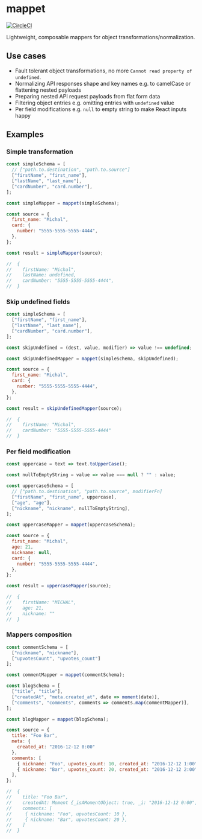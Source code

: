 # mappet

[![CircleCI](https://circleci.com/gh/MichalZalecki/mappet.svg?style=svg)](https://circleci.com/gh/MichalZalecki/mappet)

Lightweight, composable mappers for object transformations/normalization.

## Use cases

* Fault tolerant object transformations, no more `Cannot read property of undefined`.
* Normalizing API responses shape and key names e.g. to camelCase or flattening nested payloads
* Preparing nested API request payloads from flat form data
* Filtering object entries e.g. omitting entries with `undefined` value
* Per field modifications e.g. `null` to empty string to make React inputs happy

## Examples

### Simple transformation

```js
const simpleSchema = [
  // ["path.to.destination", "path.to.source"]
  ["firstName", "first_name"],
  ["lastName", "last_name"],
  ["cardNumber", "card.number"],
];

const simpleMapper = mappet(simpleSchema);

const source = {
  first_name: "Michal",
  card: {
    number: "5555-5555-5555-4444",
  },
};

const result = simpleMapper(source);

//  {
//    firstName: "Michal",
//    lastName: undefined,
//    cardNumber: "5555-5555-5555-4444",
//  }
```

### Skip undefined fields

```js
const simpleSchema = [
  ["firstName", "first_name"],
  ["lastName", "last_name"],
  ["cardNumber", "card.number"],
];

const skipUndefined = (dest, value, modifier) => value !== undefined;

const skipUndefinedMapper = mappet(simpleSchema, skipUndefined);

const source = {
  first_name: "Michal",
  card: {
    number: "5555-5555-5555-4444",
  },
};

const result = skipUndefinedMapper(source);

//  {
//    firstName: "Michal",
//    cardNumber: "5555-5555-5555-4444"
//  }
```

### Per field modification

```js
const uppercase = text => text.toUpperCase();

const nullToEmptyString = value => value === null ? "" : value;

const uppercaseSchema = [
  // ["path.to.destination", "path.to.source", modifierFn]
  ["firstName", "first_name", uppercase],
  ["age", "age"],
  ["nickname", "nickname", nullToEmptyString],
];

const uppercaseMapper = mappet(uppercaseSchema);

const source = {
  first_name: "Michal",
  age: 21,
  nickname: null,
  card: {
    number: "5555-5555-5555-4444",
  },
};

const result = uppercaseMapper(source);

//  {
//    firstName: "MICHAL",
//    age: 21,
//    nickname: ""
//  }
```

### Mappers composition

```js
const commentSchema = [
  ["nickname", "nickname"],
  ["upvotesCount", "upvotes_count"]
];

const commentMapper = mappet(commentSchema);

const blogSchema = [
  ["title", "title"],
  ["createdAt", "meta.created_at", date => moment(date)],
  ["comments", "comments", comments => comments.map(commentMapper)],
];

const blogMapper = mappet(blogSchema);

const source = {
  title: "Foo Bar",
  meta: {
    created_at: "2016-12-12 0:00"
  },
  comments: [
    { nickname: "Foo", upvotes_count: 10, created_at: "2016-12-12 1:00" },
    { nickname: "Bar", upvotes_count: 20, created_at: "2016-12-12 2:00" },
  ],
};

//  {
//    title: "Foo Bar",
//    createdAt: Moment {_isAMomentObject: true, _i: "2016-12-12 0:00", ...},
//    comments: [
//     { nickname: "Foo", upvotesCount: 10 },
//     { nickname: "Bar", upvotesCount: 20 },
//    ]
//  }
```

